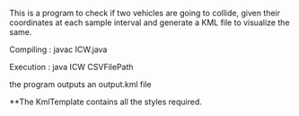 
This is a program to check if two vehicles are going to collide, given their coordinates at each sample interval and generate a KML file to visualize the same.

Compiling : javac ICW.java

Execution : java ICW CSVFilePath

the program outputs an output.kml file

**The KmlTemplate contains all the styles required.
